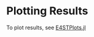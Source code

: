 Plotting Results
================

To plot results, see [E4STPlots.jl](https://github.com/e4st-dev/E4STPlots.jl)